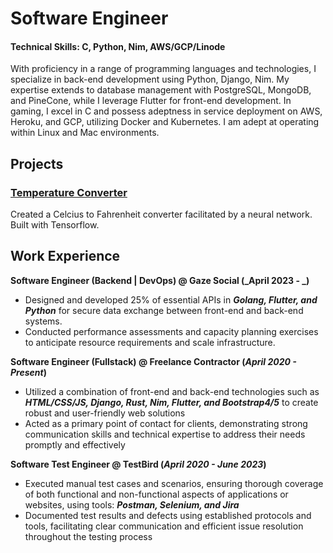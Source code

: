 # Software Engineer

#### Technical Skills: C, Python, Nim, AWS/GCP/Linode 

With proficiency in a range of programming languages and technologies, I specialize in back-end development using Python, Django, Nim. My expertise extends to database management with PostgreSQL, MongoDB, and PineCone, while I leverage Flutter for front-end development. In gaming, I excel in C and possess adeptness in service deployment on AWS, Heroku, and GCP, utilizing Docker and Kubernetes. I am adept at operating within Linux and Mac environments.

## Projects
### [Temperature Converter](https://github.com/TimothyElems/temp-converter/)  
Created a Celcius to Fahrenheit converter facilitated by a neural network. Built with Tensorflow.

## Work Experience
**Software Engineer (Backend | DevOps) @ Gaze Social (_April 2023 - _)**
- Designed and developed 25% of essential APIs in **_Golang, Flutter, and Python_** for secure data exchange between front-end and back-end systems.
- Conducted performance assessments and capacity planning exercises to anticipate resource requirements and scale infrastructure.
  
**Software Engineer (Fullstack) @ Freelance Contractor (_April 2020 - Present_)**
- Utilized a combination of front-end and back-end technologies such as **_HTML/CSS/JS, Django, Rust, Nim,  Flutter, and Bootstrap4/5_** to create robust and user-friendly web solutions
- Acted as a primary point of contact for clients, demonstrating strong communication skills and technical expertise to address their needs promptly and effectively

**Software Test Engineer @ TestBird (_April 2020 - June 2023_)**
- Executed manual test cases and scenarios, ensuring thorough coverage of both functional and non-functional aspects of applications or websites, using tools: **_Postman, Selenium, and Jira_**
- Documented test results and defects using established protocols and tools, facilitating clear communication and efficient issue resolution throughout the testing process

<!-- Add Construction -->
<!-- Add Water King's Welding -->

<!-- ### Education -->
